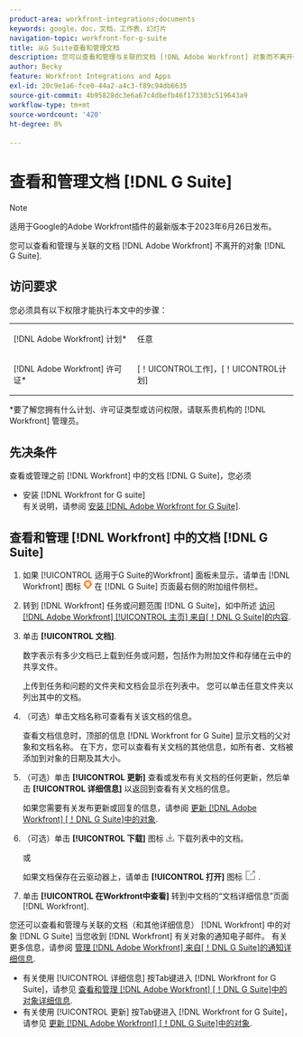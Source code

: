 ```yaml
---
product-area: workfront-integrations;documents
keywords: google，doc，文档，工作表，幻灯片
navigation-topic: workfront-for-g-suite
title: 从G Suite查看和管理文档
description: 您可以查看和管理与关联的文档 [!DNL Adobe Workfront] 对象而不离开G Suite。
author: Becky
feature: Workfront Integrations and Apps
exl-id: 20c9e1a6-fce0-44a2-a4c3-f89c94db6635
source-git-commit: 4b95828dc3e6a67c4dbefb46f173303c519643a9
workflow-type: tm+mt
source-wordcount: '420'
ht-degree: 0%

---
```


# 查看和管理文档 [!DNL G Suite]

>[!NOTE]
>
>适用于Google的Adobe Workfront插件的最新版本于2023年6月26日发布。

您可以查看和管理与关联的文档 [!DNL Adobe Workfront] 不离开的对象 [!DNL G Suite].

## 访问要求

您必须具有以下权限才能执行本文中的步骤：

<table style="table-layout:auto"> 
 <col> 
 <col> 
 <tbody> 
  <tr> 
   <td role="rowheader">[!DNL Adobe Workfront] 计划*</td> 
   <td> <p>任意</p> </td> 
  </tr> 
  <tr> 
   <td role="rowheader">[!DNL Adobe Workfront] 许可证*</td> 
   <td> <p>[！UICONTROL工作]，[！UICONTROL计划]</p> </td> 
  </tr> 
 </tbody> 
</table>

&#42;要了解您拥有什么计划、许可证类型或访问权限，请联系贵机构的 [!DNL Workfront] 管理员。

## 先决条件

查看或管理之前 [!DNL Workfront] 中的文档 [!DNL G Suite]，您必须

* 安装 [!DNL Workfront for G suite]\
   有关说明，请参阅 [安装 [!DNL Adobe Workfront for G Suite]](../../workfront-integrations-and-apps/workfront-for-g-suite/install-workfront-for-gsuite.md).

## 查看和管理 [!DNL Workfront] 中的文档 [!DNL G Suite]

1. 如果 [!UICONTROL 适用于G Suite的Workfront] 面板未显示，请单击 [!DNL Workfront] 图标 ![](assets/wf-lion-icon.png) 在 [!DNL G Suite] 页面最右侧的附加组件侧栏。
1. 转到 [!DNL Workfront] 任务或问题范围 [!DNL G Suite]，如中所述 [访问 [!DNL Adobe Workfront] [!UICONTROL 主页] 来自[！DNL G Suite]的内容](../../workfront-integrations-and-apps/workfront-for-g-suite/access-wf-home-content-from-g-suite.md).
1. 单击 **[!UICONTROL 文档]**.

   数字表示有多少文档已上载到任务或问题，包括作为附加文件和存储在云中的共享文件。

   上传到任务和问题的文件夹和文档会显示在列表中。 您可以单击任意文件夹以列出其中的文档。

1. （可选）单击文档名称可查看有关该文档的信息。

   查看文档信息时，顶部的信息 [!DNL Workfront for G Suite] 显示文档的父对象和文档名称。 在下方，您可以查看有关文档的其他信息，如所有者、文档被添加到对象的日期及其大小。

1. （可选）单击 **[!UICONTROL 更新]** 查看或发布有关文档的任何更新，然后单击 **[!UICONTROL 详细信息]** 以返回到查看有关文档的信息。

   如果您需要有关发布更新或回复的信息，请参阅 [更新 [!DNL Adobe Workfront] [！DNL G Suite]中的对象](../../workfront-integrations-and-apps/workfront-for-g-suite/update-a-workfront-object-in-gsuite.md).

1. （可选）单击 **[!UICONTROL 下载]** 图标 ![](assets/download-icon.png) 下载列表中的文档。

   或

   如果文档保存在云驱动器上，请单击 **[!UICONTROL 打开]** 图标 ![](assets/open-icon.png) .

1. 单击 **[!UICONTROL 在Workfront中查看]** 转到中文档的“文档详细信息”页面 [!DNL Workfront].

您还可以查看和管理与关联的文档（和其他详细信息） [!DNL Workfront] 中的对象 [!DNL G Suite] 当您收到 [!DNL Workfront] 有关对象的通知电子邮件。 有关更多信息，请参阅 [管理 [!DNL Adobe Workfront] 来自[！DNL G Suite]的通知详细信息](../../workfront-integrations-and-apps/workfront-for-g-suite/manage-wf-email-notification-details-in-gsuite.md).

* 有关使用 [!UICONTROL 详细信息] 按Tab键进入 [!DNL Workfront for G Suite]，请参见 [查看和管理 [!DNL Adobe Workfront] [！DNL G Suite]中的对象详细信息](../../workfront-integrations-and-apps/workfront-for-g-suite/view-manage-work-item-details-in-gsuite.md).
* 有关使用 [!UICONTROL 更新] 按Tab键进入 [!DNL Workfront for G Suite]，请参见 [更新 [!DNL Adobe Workfront] [！DNL G Suite]中的对象](../../workfront-integrations-and-apps/workfront-for-g-suite/update-a-workfront-object-in-gsuite.md).
